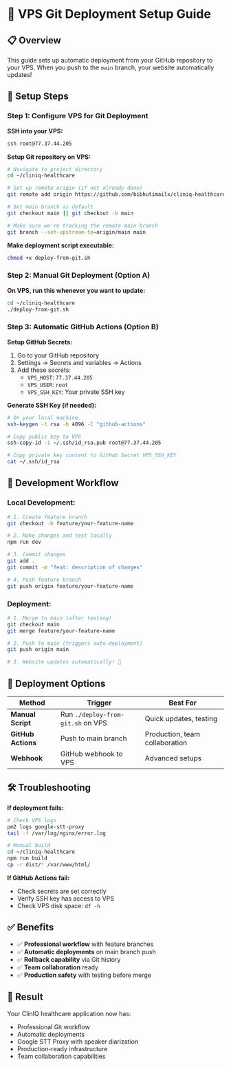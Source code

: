 # 🚀 VPS Git Deployment Setup Guide

## 📋 Overview

This guide sets up automatic deployment from your GitHub repository to your VPS. When you push to the `main` branch, your website automatically updates!

## 🔧 Setup Steps

### **Step 1: Configure VPS for Git Deployment**

**SSH into your VPS:**
```bash
ssh root@77.37.44.205
```

**Setup Git repository on VPS:**
```bash
# Navigate to project directory
cd ~/cliniq-healthcare

# Set up remote origin (if not already done)
git remote add origin https://github.com/bibhutimailx/cliniq-healthcare.git

# Set main branch as default
git checkout main || git checkout -b main

# Make sure we're tracking the remote main branch
git branch --set-upstream-to=origin/main main
```

**Make deployment script executable:**
```bash
chmod +x deploy-from-git.sh
```

### **Step 2: Manual Git Deployment (Option A)**

**On VPS, run this whenever you want to update:**
```bash
cd ~/cliniq-healthcare
./deploy-from-git.sh
```

### **Step 3: Automatic GitHub Actions (Option B)**

**Setup GitHub Secrets:**
1. Go to your GitHub repository
2. Settings → Secrets and variables → Actions
3. Add these secrets:
   - `VPS_HOST`: `77.37.44.205`
   - `VPS_USER`: `root`
   - `VPS_SSH_KEY`: Your private SSH key

**Generate SSH Key (if needed):**
```bash
# On your local machine
ssh-keygen -t rsa -b 4096 -C "github-actions"

# Copy public key to VPS
ssh-copy-id -i ~/.ssh/id_rsa.pub root@77.37.44.205

# Copy private key content to GitHub Secret VPS_SSH_KEY
cat ~/.ssh/id_rsa
```

## 🎯 Development Workflow

### **Local Development:**
```bash
# 1. Create feature branch
git checkout -b feature/your-feature-name

# 2. Make changes and test locally
npm run dev

# 3. Commit changes
git add .
git commit -m "feat: description of changes"

# 4. Push feature branch
git push origin feature/your-feature-name
```

### **Deployment:**
```bash
# 1. Merge to main (after testing)
git checkout main
git merge feature/your-feature-name

# 2. Push to main (triggers auto-deployment)
git push origin main

# 3. Website updates automatically! 🎉
```

## 🔄 Deployment Options

| Method | Trigger | Best For |
|--------|---------|----------|
| **Manual Script** | Run `./deploy-from-git.sh` on VPS | Quick updates, testing |
| **GitHub Actions** | Push to main branch | Production, team collaboration |
| **Webhook** | GitHub webhook to VPS | Advanced setups |

## 🛠️ Troubleshooting

**If deployment fails:**
```bash
# Check VPS logs
pm2 logs google-stt-proxy
tail -f /var/log/nginx/error.log

# Manual build
cd ~/cliniq-healthcare
npm run build
cp -r dist/* /var/www/html/
```

**If GitHub Actions fail:**
- Check secrets are set correctly
- Verify SSH key has access to VPS
- Check VPS disk space: `df -h`

## ✅ Benefits

- ✅ **Professional workflow** with feature branches
- ✅ **Automatic deployments** on main branch push
- ✅ **Rollback capability** via Git history
- ✅ **Team collaboration** ready
- ✅ **Production safety** with testing before merge

## 🎉 Result

Your ClinIQ healthcare application now has:
- Professional Git workflow
- Automatic deployments
- Google STT Proxy with speaker diarization
- Production-ready infrastructure
- Team collaboration capabilities
